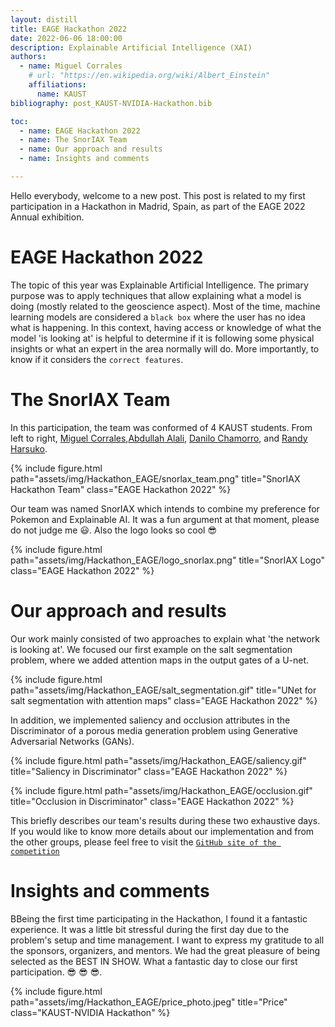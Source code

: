 ```yaml
---
layout: distill
title: EAGE Hackathon 2022
date: 2022-06-06 18:00:00
description: Explainable Artificial Intelligence (XAI)
authors:
  - name: Miguel Corrales
    # url: "https://en.wikipedia.org/wiki/Albert_Einstein"
    affiliations:
      name: KAUST
bibliography: post_KAUST-NVIDIA-Hackathon.bib

toc:
  - name: EAGE Hackathon 2022
  - name: The SnorIAX Team
  - name: Our approach and results
  - name: Insights and comments 

---
```


Hello everybody, welcome to a new post.  This post is related to my first participation in a Hackathon in Madrid, Spain, as part of the EAGE 2022 Annual exhibition. 

# EAGE Hackathon 2022

The topic of this year was Explainable Artificial Intelligence. The primary purpose was to apply techniques that allow explaining what a model is doing (mostly related to the geoscience aspect). Most of the time, machine learning models are considered a `black box` where the user has no idea what is happening. In this context, having access or knowledge of what the model 'is looking at' is helpful to determine if it is following some physical insights or what an expert in the area normally will do. More importantly, to know if it considers the `correct features`. 


# The SnorIAX Team

In this participation, the team was conformed of 4 KAUST students.  From left to right, [Miguel Corrales](https://dig.kaust.edu.sa/people/detail/miguel-corrales),[Abdullah Alali](https://swagroup.kaust.edu.sa/people/detail/abdullahalali), [Danilo Chamorro](https://dig.kaust.edu.sa/people/detail/danilo-chamorro-riascos), and [Randy Harsuko](https://swagroup.kaust.edu.sa/people/detail/mochammad-randy-caesario-harsuko).

{% include figure.html path="assets/img/Hackathon_EAGE/snorlax_team.png" title="SnorIAX Hackathon Team" class="EAGE Hackathon 2022" %}

Our team was named SnorIAX which intends to combine my preference for Pokemon and Explainable AI. It was a fun argument at that moment, please do not judge me :smiley:. Also the logo looks so cool :sunglasses:

{% include figure.html path="assets/img/Hackathon_EAGE/logo_snorlax.png" title="SnorIAX Logo" class="EAGE Hackathon 2022" %}


# Our approach and results

Our work mainly consisted of two approaches to explain what 'the network is looking at'. We focused our first example on the salt segmentation problem, where we added attention maps in the output gates of a U-net.


{% include figure.html path="assets/img/Hackathon_EAGE/salt_segmentation.gif" title="UNet for salt segmentation with attention maps" class="EAGE Hackathon 2022" %}

 In addition, we implemented saliency and occlusion attributes in the Discriminator of a porous media generation problem using Generative Adversarial Networks (GANs). 


 {% include figure.html path="assets/img/Hackathon_EAGE/saliency.gif" title="Saliency in Discriminator" class="EAGE Hackathon 2022" %}

  {% include figure.html path="assets/img/Hackathon_EAGE/occlusion.gif" title="Occlusion in Discriminator" class="EAGE Hackathon 2022" %}

This briefly describes our team's results during these two exhaustive days. If you would like to know more details about our implementation and from the other groups, please feel free to visit the [`GitHub site of the competition`](https://github.com/EAGE-Annual-Hackathon/SnorIAX)

# Insights and comments 

BBeing the first time participating in the Hackathon, I found it a fantastic experience. It was a little bit stressful during the first day due to the problem's setup and time management. I want to express my gratitude to all the sponsors, organizers, and mentors. We had the great pleasure of being selected as the BEST IN SHOW. What a fantastic day to close our first participation. :sunglasses: :sunglasses: :sunglasses:.


{% include figure.html path="assets/img/Hackathon_EAGE/price_photo.jpeg" title="Price" class="KAUST-NVIDIA Hackathon" %}


